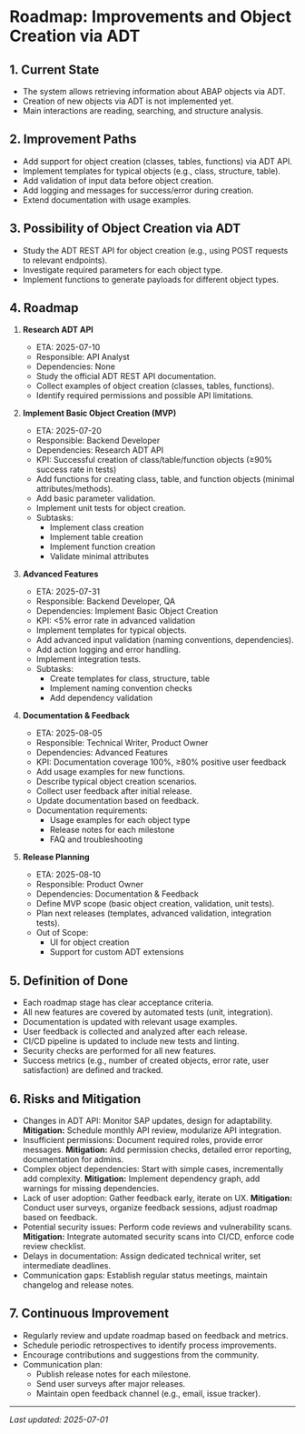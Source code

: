 # Roadmap: Improvements and Object Creation via ADT

## 1. Current State

- The system allows retrieving information about ABAP objects via ADT.
- Creation of new objects via ADT is not implemented yet.
- Main interactions are reading, searching, and structure analysis.

## 2. Improvement Paths

- Add support for object creation (classes, tables, functions) via ADT API.
- Implement templates for typical objects (e.g., class, structure, table).
- Add validation of input data before object creation.
- Add logging and messages for success/error during creation.
- Extend documentation with usage examples.

## 3. Possibility of Object Creation via ADT

- Study the ADT REST API for object creation (e.g., using POST requests to relevant endpoints).
- Investigate required parameters for each object type.
- Implement functions to generate payloads for different object types.

## 4. Roadmap

1. **Research ADT API**
   - ETA: 2025-07-10
   - Responsible: API Analyst
   - Dependencies: None
   - Study the official ADT REST API documentation.
   - Collect examples of object creation (classes, tables, functions).
   - Identify required permissions and possible API limitations.

2. **Implement Basic Object Creation (MVP)**
   - ETA: 2025-07-20
   - Responsible: Backend Developer
   - Dependencies: Research ADT API
   - KPI: Successful creation of class/table/function objects (≥90% success rate in tests)
   - Add functions for creating class, table, and function objects (minimal attributes/methods).
   - Add basic parameter validation.
   - Implement unit tests for object creation.
   - Subtasks:
     - Implement class creation
     - Implement table creation
     - Implement function creation
     - Validate minimal attributes

3. **Advanced Features**
   - ETA: 2025-07-31
   - Responsible: Backend Developer, QA
   - Dependencies: Implement Basic Object Creation
   - KPI: <5% error rate in advanced validation
   - Implement templates for typical objects.
   - Add advanced input validation (naming conventions, dependencies).
   - Add action logging and error handling.
   - Implement integration tests.
   - Subtasks:
     - Create templates for class, structure, table
     - Implement naming convention checks
     - Add dependency validation

4. **Documentation & Feedback**
   - ETA: 2025-08-05
   - Responsible: Technical Writer, Product Owner
   - Dependencies: Advanced Features
   - KPI: Documentation coverage 100%, ≥80% positive user feedback
   - Add usage examples for new functions.
   - Describe typical object creation scenarios.
   - Collect user feedback after initial release.
   - Update documentation based on feedback.
   - Documentation requirements:
     - Usage examples for each object type
     - Release notes for each milestone
     - FAQ and troubleshooting

5. **Release Planning**
   - ETA: 2025-08-10
   - Responsible: Product Owner
   - Dependencies: Documentation & Feedback
   - Define MVP scope (basic object creation, validation, unit tests).
   - Plan next releases (templates, advanced validation, integration tests).
   - Out of Scope:
     - UI for object creation
     - Support for custom ADT extensions

## 5. Definition of Done

- Each roadmap stage has clear acceptance criteria.
- All new features are covered by automated tests (unit, integration).
- Documentation is updated with relevant usage examples.
- User feedback is collected and analyzed after each release.
- CI/CD pipeline is updated to include new tests and linting.
- Security checks are performed for all new features.
- Success metrics (e.g., number of created objects, error rate, user satisfaction) are defined and tracked.

## 6. Risks and Mitigation

- Changes in ADT API: Monitor SAP updates, design for adaptability. **Mitigation:** Schedule monthly API review, modularize API integration.
- Insufficient permissions: Document required roles, provide error messages. **Mitigation:** Add permission checks, detailed error reporting, documentation for admins.
- Complex object dependencies: Start with simple cases, incrementally add complexity. **Mitigation:** Implement dependency graph, add warnings for missing dependencies.
- Lack of user adoption: Gather feedback early, iterate on UX. **Mitigation:** Conduct user surveys, organize feedback sessions, adjust roadmap based on feedback.
- Potential security issues: Perform code reviews and vulnerability scans. **Mitigation:** Integrate automated security scans into CI/CD, enforce code review checklist.
- Delays in documentation: Assign dedicated technical writer, set intermediate deadlines.
- Communication gaps: Establish regular status meetings, maintain changelog and release notes.

## 7. Continuous Improvement

- Regularly review and update roadmap based on feedback and metrics.
- Schedule periodic retrospectives to identify process improvements.
- Encourage contributions and suggestions from the community.
- Communication plan:
  - Publish release notes for each milestone.
  - Send user surveys after major releases.
  - Maintain open feedback channel (e.g., email, issue tracker).

---

_Last updated: 2025-07-01_
